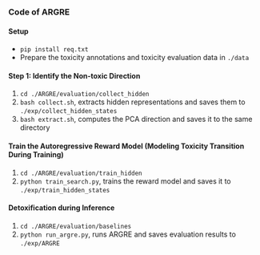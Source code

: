 ### Code of ARGRE

#### Setup

- `pip install req.txt`
- Prepare the toxicity annotations and toxicity evaluation data in `./data`


#### Step 1: Identify the Non-toxic Direction

1. `cd ./ARGRE/evaluation/collect_hidden`
2. `bash collect.sh`, extracts hidden representations and saves them to `./exp/collect_hidden_states`  
3. `bash extract.sh`, computes the PCA direction and saves it to the same directory

#### Train the Autoregressive Reward Model (Modeling Toxicity Transition During Training)

1. `cd ./ARGRE/evaluation/train_hidden`
2. `python train_search.py`, trains the reward model and saves it to `./exp/train_hidden_states`

#### Detoxification during Inference

1. `cd ./ARGRE/evaluation/baselines`
2. `python run_argre.py`, runs ARGRE and saves evaluation results to `./exp/ARGRE`
